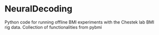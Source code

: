 # NeuralDecoding
Python code for running offline BMI experiments with the Chestek lab BMI rig data. Collection of functionalities from pybmi
